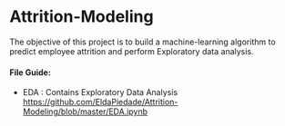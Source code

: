 # Attrition-Modeling

The objective of this project is to build a machine-learning algorithm to predict employee attrition and perform Exploratory data analysis.

#### File Guide:
* EDA : Contains Exploratory Data Analysis https://github.com/EldaPiedade/Attrition-Modeling/blob/master/EDA.ipynb

